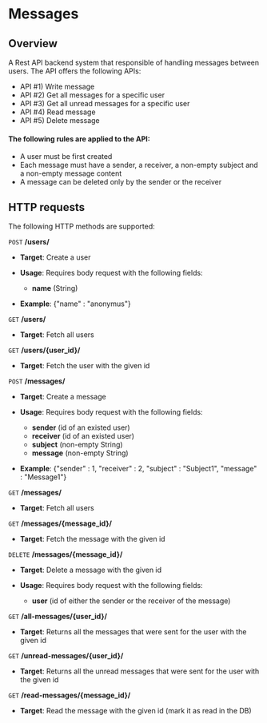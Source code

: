 # Messages

## Overview
A Rest API backend system that responsible of handling messages between users.
The API offers the following APIs:

* API #1) Write message
* API #2) Get all messages for a specific user
* API #3) Get all unread messages for a specific user
* API #4) Read message
* API #5) Delete message

#### The following rules are applied to the API:
* A user must be first created
* Each message must have a sender, a receiver, a non-empty subject and a non-empty message content
* A message can be deleted only by the sender or the receiver

## HTTP requests
The following HTTP methods are supported:

```POST``` **/users/**

  * **Target**: Create a user

  * **Usage**: Requires body request with the following fields: 
    - **name** (String)
    
  * **Example**:
    {"name" : "anonymus"}

```GET``` **/users/**

  * **Target**: Fetch all users

```GET``` **/users/{user_id}/**

  * **Target**: Fetch the user with the given id

```POST``` **/messages/**

  * **Target**: Create a message

  * **Usage**: Requires body request with the following fields: 
    - **sender** (id of an existed user)
    - **receiver** (id of an existed user)
    - **subject** (non-empty String)
    - **message** (non-empty String)
  
  * **Example**:
    {"sender" : 1, "receiver" : 2, "subject" : "Subject1", "message" : "Message1"}
    
```GET``` **/messages/**

  * **Target**: Fetch all users
  
```GET``` **/messages/{message_id}/**

  * **Target**: Fetch the message with the given id
  
```DELETE``` **/messages/{message_id}/**

  * **Target**: Delete a message with the given id
  
  * **Usage**: Requires body request with the following fields: 
    - **user** (id of either the sender or the receiver of the message)
    
```GET``` **/all-messages/{user_id}/**

  * **Target**: Returns all the messages that were sent for the user with the given id

```GET``` **/unread-messages/{user_id}/**

  * **Target**: Returns all the unread messages that were sent for the user with the given id

```GET``` **/read-messages/{message_id}/**

  * **Target**: Read the message with the given id (mark it as read in the DB)

  
    





